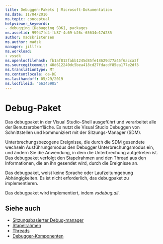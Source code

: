 ```yaml
---
title: Debuggen-Pakets | Microsoft-Dokumentation
ms.date: 11/04/2016
ms.topic: conceptual
helpviewer_keywords:
- debugging [Debugging SDK], packages
ms.assetid: 99947fd4-fb87-4c69-b26c-65634e17d285
author: madskristensen
ms.author: madsk
manager: jillfra
ms.workload:
- vssdk
ms.openlocfilehash: fb1af813fabb1245d85fe18629d77a45f6acca3f
ms.sourcegitcommit: 40d612240dc5bea418cd27fdacdf85ea177e2df3
ms.translationtype: MT
ms.contentlocale: de-DE
ms.lasthandoff: 05/29/2019
ms.locfileid: "66345905"
---
```

# <a name="debug-package"></a>Debug-Paket
Das debugpaket in der Visual Studio-Shell ausgeführt und verarbeitet alle der Benutzeroberfläche. Es nutzt die Visual Studio Debuggen von Schnittstellen und kommuniziert mit der Sitzungs-Manager (SDM).

 Unterbrechungsbezogene Ereignisse, die durch die SDM gesendete wechseln Ausführungsmodus den Debugger Unterbrechungsmodus ein, und ändern Sie die Anwendung, in dem die Unterbrechung aufgetreten ist. Das debugpaket verfolgt den Stapelrahmen und den Thread aus den Informationen, die an ihn gesendet wird, durch die Ereignisse an.

 Das debugpaket, weist keine Sprache oder Laufzeitumgebung Abhängigkeiten. Es ist nicht erforderlich, das debugpaket zu implementieren.

 Das debugpaket wird implementiert, indem *vsdebug.dll*.

## <a name="see-also"></a>Siehe auch
- [Sitzungsbasierter Debug-manager](../../extensibility/debugger/session-debug-manager.md)
- [Stapelrahmen](../../extensibility/debugger/stack-frames.md)
- [Threads](../../extensibility/debugger/threads.md)
- [Debugger-Komponenten](../../extensibility/debugger/debugger-components.md)